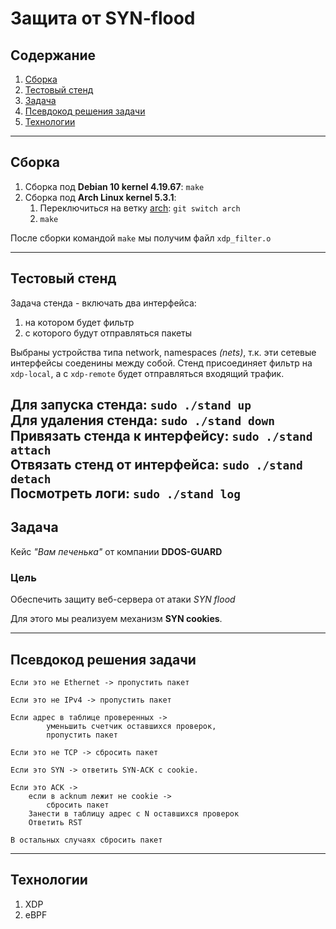 # Защита от SYN-flood

## Содержание
1. [Сборка](#cборка)
2. [Тестовый стенд](#тестовый-стенд)
3. [Задача](#задача)
4. [Псевдокод решения задачи](#псевдокод-решения-задачи)
5. [Технологии](#технологии)


---
## Сборка ##
    
1. Сборка под **Debian 10 kernel 4.19.67**: `make`
2. Сборка под **Arch Linux kernel 5.3.1**:
    1. Переключиться на ветку [arch](): `git switch arch`
    2. `make`
    
После сборки командой `make` мы получим файл `xdp_filter.o`

---
## Тестовый стенд ##
Задача стенда - включать два интерфейса:
1. на котором будет фильтр
2. с которого будут отправляться пакеты

Выбраны устройства типа network, namespaces _(nets)_, т.к. эти сетевые интерфейсы 
соеденины между собой. Стенд присоединяет фильтр на `xdp-local`, 
а с `xdp-remote` будет отправляться входящий трафик. 



Для запуска стенда: `sudo ./stand up` <br>
Для удаления стенда: `sudo ./stand down` <br>
Привязать стенда к интерфейсу: `sudo ./stand attach` <br>
Отвязать стенд от интерфейса: `sudo ./stand detach` <br>
Посмотреть логи: `sudo ./stand log` <br>
---
## Задача ##
Кейс *"Вам печенька"* от компании **DDOS-GUARD**

### Цель ###
Обеспечить защиту веб-сервера от атаки _SYN flood_

Для этого мы реализуем механизм **SYN cookies**.

----
## Псевдокод решения задачи ##
    Если это не Ethernet -> пропустить пакет

    Если это не IPv4 -> пропустить пакет

    Если адрес в таблице проверенных ->
            уменьшить счетчик оставшихся проверок,
            пропустить пакет

    Если это не TCP -> сбросить пакет

    Если это SYN -> ответить SYN-ACK с cookie.

    Если это ACK ->
        если в acknum лежит не cookie ->
            сбросить пакет
        Занести в таблицу адрес с N оставшихся проверок
        Ответить RST

    В остальных случаях сбросить пакет

---
## Технологии ##
1. XDP
2. eBPF